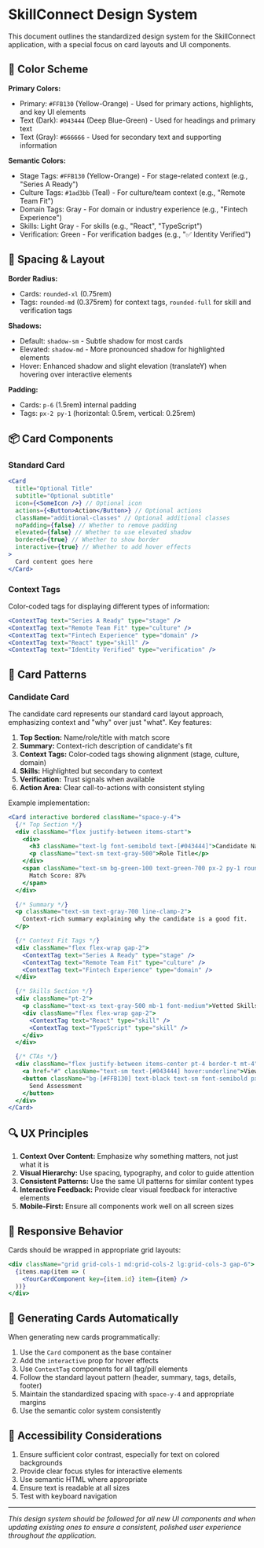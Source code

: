 # SkillConnect Design System

This document outlines the standardized design system for the SkillConnect application, with a special focus on card layouts and UI components.

## 🎨 Color Scheme

**Primary Colors:**
- Primary: `#FFB130` (Yellow-Orange) - Used for primary actions, highlights, and key UI elements
- Text (Dark): `#043444` (Deep Blue-Green) - Used for headings and primary text
- Text (Gray): `#666666` - Used for secondary text and supporting information

**Semantic Colors:**
- Stage Tags: `#FFB130` (Yellow-Orange) - For stage-related context (e.g., "Series A Ready")
- Culture Tags: `#1ad3bb` (Teal) - For culture/team context (e.g., "Remote Team Fit")
- Domain Tags: Gray - For domain or industry experience (e.g., "Fintech Experience")
- Skills: Light Gray - For skills (e.g., "React", "TypeScript")
- Verification: Green - For verification badges (e.g., "✅ Identity Verified")

## 📏 Spacing & Layout

**Border Radius:**
- Cards: `rounded-xl` (0.75rem)
- Tags: `rounded-md` (0.375rem) for context tags, `rounded-full` for skill and verification tags

**Shadows:**
- Default: `shadow-sm` - Subtle shadow for most cards
- Elevated: `shadow-md` - More pronounced shadow for highlighted elements
- Hover: Enhanced shadow and slight elevation (translateY) when hovering over interactive elements

**Padding:**
- Cards: `p-6` (1.5rem) internal padding
- Tags: `px-2 py-1` (horizontal: 0.5rem, vertical: 0.25rem)

## 📦 Card Components

### Standard Card

```jsx
<Card 
  title="Optional Title"
  subtitle="Optional subtitle"
  icon={<SomeIcon />} // Optional icon
  actions={<Button>Action</Button>} // Optional actions
  className="additional-classes" // Optional additional classes
  noPadding={false} // Whether to remove padding
  elevated={false} // Whether to use elevated shadow
  bordered={true} // Whether to show border
  interactive={true} // Whether to add hover effects
>
  Card content goes here
</Card>
```

### Context Tags

Color-coded tags for displaying different types of information:

```jsx
<ContextTag text="Series A Ready" type="stage" />
<ContextTag text="Remote Team Fit" type="culture" />
<ContextTag text="Fintech Experience" type="domain" />
<ContextTag text="React" type="skill" />
<ContextTag text="Identity Verified" type="verification" />
```

## 🧩 Card Patterns

### Candidate Card

The candidate card represents our standard card layout approach, emphasizing context and "why" over just "what". Key features:

1. **Top Section:** Name/role/title with match score
2. **Summary:** Context-rich description of candidate's fit
3. **Context Tags:** Color-coded tags showing alignment (stage, culture, domain)
4. **Skills:** Highlighted but secondary to context
5. **Verification:** Trust signals when available
6. **Action Area:** Clear call-to-actions with consistent styling

Example implementation:

```jsx
<Card interactive bordered className="space-y-4">
  {/* Top Section */}
  <div className="flex justify-between items-start">
    <div>
      <h3 className="text-lg font-semibold text-[#043444]">Candidate Name</h3>
      <p className="text-sm text-gray-500">Role Title</p>
    </div>
    <span className="text-sm bg-green-100 text-green-700 px-2 py-1 rounded-full font-medium">
      Match Score: 87%
    </span>
  </div>

  {/* Summary */}
  <p className="text-sm text-gray-700 line-clamp-2">
    Context-rich summary explaining why the candidate is a good fit.
  </p>

  {/* Context Fit Tags */}
  <div className="flex flex-wrap gap-2">
    <ContextTag text="Series A Ready" type="stage" />
    <ContextTag text="Remote Team Fit" type="culture" />
    <ContextTag text="Fintech Experience" type="domain" />
  </div>

  {/* Skills Section */}
  <div className="pt-2">
    <p className="text-xs text-gray-500 mb-1 font-medium">Vetted Skills:</p>
    <div className="flex flex-wrap gap-2">
      <ContextTag text="React" type="skill" />
      <ContextTag text="TypeScript" type="skill" />
    </div>
  </div>

  {/* CTAs */}
  <div className="flex justify-between items-center pt-4 border-t mt-4">
    <a href="#" className="text-sm text-[#043444] hover:underline">View Profile</a>
    <button className="bg-[#FFB130] text-black text-sm font-semibold px-4 py-1.5 rounded-md">
      Send Assessment
    </button>
  </div>
</Card>
```

## 🔍 UX Principles

1. **Context Over Content:** Emphasize why something matters, not just what it is
2. **Visual Hierarchy:** Use spacing, typography, and color to guide attention
3. **Consistent Patterns:** Use the same UI patterns for similar content types
4. **Interactive Feedback:** Provide clear visual feedback for interactive elements
5. **Mobile-First:** Ensure all components work well on all screen sizes

## 📱 Responsive Behavior

Cards should be wrapped in appropriate grid layouts:

```jsx
<div className="grid grid-cols-1 md:grid-cols-2 lg:grid-cols-3 gap-6">
  {items.map(item => (
    <YourCardComponent key={item.id} item={item} />
  ))}
</div>
```

## 🤖 Generating Cards Automatically

When generating new cards programmatically:

1. Use the `Card` component as the base container
2. Add the `interactive` prop for hover effects
3. Use `ContextTag` components for all tag/pill elements
4. Follow the standard layout pattern (header, summary, tags, details, footer)
5. Maintain the standardized spacing with `space-y-4` and appropriate margins
6. Use the semantic color system consistently

## 🧪 Accessibility Considerations

1. Ensure sufficient color contrast, especially for text on colored backgrounds
2. Provide clear focus styles for interactive elements
3. Use semantic HTML where appropriate
4. Ensure text is readable at all sizes
5. Test with keyboard navigation

---

*This design system should be followed for all new UI components and when updating existing ones to ensure a consistent, polished user experience throughout the application.* 